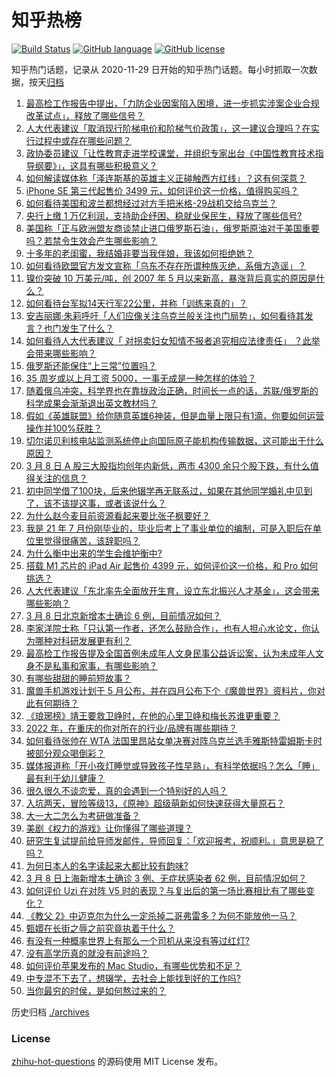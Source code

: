 # 知乎热榜
[![Build Status](https://github.com/ToWeLong/zhihu-hot-questions/workflows/CI/badge.svg)](https://github.com/ToWeLong/zhihu-hot-questions/actions)
[![GitHub language](https://img.shields.io/badge/language-golang-orange.svg)](https://golang.org/)
[![GitHub license](https://img.shields.io/github/license/ToWeLong/zhihu-hot-questions)](https://github.com/ToWeLong/zhihu-hot-questions/blob/main/LICENSE)

知乎热门话题，记录从 2020-11-29 日开始的知乎热门话题。每小时抓取一次数据，按天[归档](./archives)

<!-- BEGIN -->

1. [最高检工作报告中提出，「力防企业因案陷入困境，进一步抓实涉案企业合规改革试点」，释放了哪些信号？](https://www.zhihu.com/question/520734857)
1. [人大代表建议「取消现行阶梯电价和阶梯气价政策」，这一建议合理吗？在实行过程中或存在哪些问题？](https://www.zhihu.com/question/520778261)
1. [政协委员建议「让性教育走进学校课堂，并组织专家出台《中国性教育技术指导纲要》」，这具有哪些积极意义？](https://www.zhihu.com/question/520530136)
1. [如何解读媒体称「泽连斯基的英雄主义正碰触西方红线」？这有何深意？](https://www.zhihu.com/question/520781754)
1. [iPhone SE 第三代起售价 3499 元，如何评价这一价格，值得购买吗？](https://www.zhihu.com/question/520862415)
1. [如何看待美国和波兰都想经过对方手把米格-29战机交给乌克兰？](https://www.zhihu.com/question/520871394)
1. [央行上缴 1 万亿利润，支持助企纾困、稳就业保民生，释放了哪些信号?](https://www.zhihu.com/question/520818712)
1. [美国称「正与欧洲盟友商谈禁止进口俄罗斯石油」，俄罗斯原油对于美国重要吗？若禁令生效会产生哪些影响？](https://www.zhihu.com/question/520526751)
1. [十多年的老闺蜜，我结婚非要当我伴娘，我该如何拒绝她？](https://www.zhihu.com/question/347662624)
1. [如何看待欧盟官方发文宣称「乌东不存在所谓种族灭绝，系俄方造谣」？](https://www.zhihu.com/question/520721443)
1. [镍价突破 10 万美元/吨，创 2007 年 5 月以来新高，暴涨背后真实的原因是什么？](https://www.zhihu.com/question/520719941)
1. [如何看待台军拟14天行军22公里，并称「训练来真的」？](https://www.zhihu.com/question/520871273)
1. [安吉丽娜·朱莉呼吁「人们应像关注乌克兰般关注也门局势」，如何看待其发言？也门发生了什么？](https://www.zhihu.com/question/520777327)
1. [如何看待人大代表建议「 对拐卖妇女知情不报者追究相应法律责任」 ？此举会带来哪些影响？](https://www.zhihu.com/question/520764019)
1. [俄罗斯还能保住“上三常”位置吗？](https://www.zhihu.com/question/520235570)
1. [35 周岁或以上月工资 5000，一事无成是一种怎样的体验？](https://www.zhihu.com/question/520351575)
1. [随着俄乌冲突，科学界也在靠拢政治正确，时间长一点的话，苏联/俄罗斯的科学成果会渐渐退出英文教材吗？](https://www.zhihu.com/question/520040680)
1. [假如《英雄联盟》给你随意英雄6神装，但是血量上限只有1滴，你要如何运营操作并100%获胜？](https://www.zhihu.com/question/520577551)
1. [切尔诺贝利核电站监测系统停止向国际原子能机构传输数据，这可能出于什么原因？](https://www.zhihu.com/question/520883840)
1. [3 月 8 日 A 股三大股指均创年内新低，两市 4300 余只个股下跌，有什么值得关注的信息？](https://www.zhihu.com/question/520720381)
1. [初中同学借了100块，后来他辍学再无联系过，如果在其他同学婚礼中见到了，该不该提这事，或者该说什么？](https://www.zhihu.com/question/520658458)
1. [为什么赵今麦目前资源看起来要比张子枫要好？](https://www.zhihu.com/question/416545599)
1. [我是 21 年 7 月份刚毕业的，毕业后考上了事业单位的编制，可是入职后在单位里觉得很痛苦，该辞职吗？](https://www.zhihu.com/question/519791471)
1. [为什么衡中出来的学生会维护衡中?](https://www.zhihu.com/question/517429267)
1. [搭载 M1 芯片的 iPad Air 起售价 4399 元，如何评价这一价格，和 Pro 如何挑选？](https://www.zhihu.com/question/520862635)
1. [人大代表建议「东北率先全面放开生育，设立东北振兴人才基金」，这会带来哪些影响？](https://www.zhihu.com/question/520886399)
1. [3 月 8 日北京新增本土确诊 6 例，目前情况如何？](https://www.zhihu.com/question/520760284)
1. [李家洋院士称「只认第一作者，还怎么鼓励合作」，也有人担心水论文，你认为哪种对科研发展更有利？](https://www.zhihu.com/question/520829295)
1. [最高检工作报告提及全国首例未成年人文身民事公益诉讼案，认为未成年人文身不是私事和家事，有哪些影响？](https://www.zhihu.com/question/520774305)
1. [有哪些甜甜的睡前短故事？](https://www.zhihu.com/question/375675669)
1. [魔兽手机游戏计划于 5 月公布，并在四月公布下个《魔兽世界》资料片，你对此有何期待？](https://www.zhihu.com/question/520693366)
1. [《琅琊榜》靖王要救卫峥时，在他的心里卫峥和梅长苏谁更重要？](https://www.zhihu.com/question/448468071)
1. [2022 年，在重庆的你对所在的行业/品牌有哪些期待？](https://www.zhihu.com/question/517822998)
1. [如何看待张帅在 WTA 法国里昂站女单决赛对阵乌克兰选手雅斯特雷姆斯卡时被部分观众喝倒彩？](https://www.zhihu.com/question/520715553)
1. [媒体报道称「开小夜灯睡觉或导致孩子性早熟」，有科学依据吗？怎么「睡」最有利于幼儿健康？](https://www.zhihu.com/question/519960092)
1. [很久很久不谈恋爱，真的会遇到一个特别好的人吗？](https://www.zhihu.com/question/520874198)
1. [入坑两天，冒险等级13，《原神》超级萌新如何快速获得大量原石？](https://www.zhihu.com/question/520834809)
1. [大一大二怎么为考研做准备？](https://www.zhihu.com/question/311782397)
1. [美剧《权力的游戏》让你懂得了哪些道理？](https://www.zhihu.com/question/64229408)
1. [研究生复试提前给导师发邮件，导师回复：「欢迎报考，祝顺利。」意思是稳了吗？](https://www.zhihu.com/question/389701976)
1. [为何日本人的名字读起来大都比较有韵味?](https://www.zhihu.com/question/20268740)
1. [3 月 8 日上海新增本土确诊 3 例、无症状感染者 62 例，目前情况如何？](https://www.zhihu.com/question/520767950)
1. [如何评价 Uzi 在对阵 V5 时的表现？与复出后的第一场比赛相比有了哪些变化？](https://www.zhihu.com/question/520804985)
1. [《教父 2》中迈克尔为什么一定杀掉二哥弗雷多？为何不能放他一马？](https://www.zhihu.com/question/515618769)
1. [甄嬛在长街之辱之前究竟执着于什么？](https://www.zhihu.com/question/512315754)
1. [有没有一种概率世界上有那么一个司机从来没有等过红灯?](https://www.zhihu.com/question/520132446)
1. [没有高学历真的就没有前途吗？](https://www.zhihu.com/question/520213032)
1. [如何评价苹果发布的 Mac Studio，有哪些优势和不足？](https://www.zhihu.com/question/520862977)
1. [中专混不下去了，想辍学，去社会上能找到好的工作吗?](https://www.zhihu.com/question/519977057)
1. [当你最穷的时侯，是如何熬过来的？](https://www.zhihu.com/question/520509921)

<!-- END -->

历史归档 [./archives](./archives)


### License
[zhihu-hot-questions](https://github.com/towelong/zhihu-hot-questions) 的源码使用 MIT License 发布。